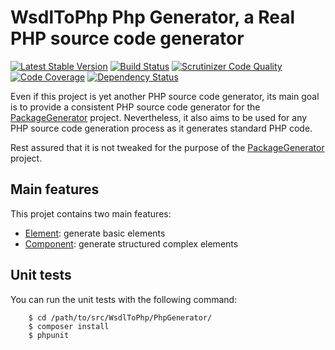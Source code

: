 # WsdlToPhp Php Generator, a Real PHP source code generator
[![Latest Stable Version](https://poser.pugx.org/wsdltophp/phpgenerator/version.png)](https://packagist.org/packages/wsdltophp/phpgenerator)
[![Build Status](https://api.travis-ci.org/WsdlToPhp/PhpGenerator.svg)](https://travis-ci.org/WsdlToPhp/PhpGenerator)
[![Scrutinizer Code Quality](https://scrutinizer-ci.com/g/WsdlToPhp/PhpGenerator/badges/quality-score.png)](https://scrutinizer-ci.com/g/WsdlToPhp/PhpGenerator/)
[![Code Coverage](https://scrutinizer-ci.com/g/WsdlToPhp/PhpGenerator/badges/coverage.png)](https://scrutinizer-ci.com/g/WsdlToPhp/PhpGenerator/)
[![Dependency Status](https://www.versioneye.com/user/projects/5571b32b6634650018000011/badge.svg)](https://www.versioneye.com/user/projects/5571b32b6634650018000011)

Even if this project is yet another PHP source code generator, its main goal is to provide a consistent PHP source code generator for the [PackageGenerator](https://github.com/WsdlToPhp/PackageGenerator) project. Nevertheless, it also aims to be used for any PHP source code generation process as it generates standard PHP code.

Rest assured that it is not tweaked for the purpose of the [PackageGenerator](https://github.com/WsdlToPhp/PackageGenerator) project.

## Main features
This projet contains two main features:

- [Element](src/Element/README.md): generate basic elements
- [Component](src/Component/README.md): generate structured complex elements

## Unit tests
You can run the unit tests with the following command:
```
    $ cd /path/to/src/WsdlToPhp/PhpGenerator/
    $ composer install
    $ phpunit
```